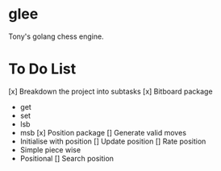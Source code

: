 # glee
Tony's golang chess engine.


# To Do List
[x] Breakdown the project into subtasks
[x] Bitboard package
  - get
  - set
  - lsb
  - msb
[x] Position package
[] Generate valid moves
  - Initialise with position
[] Update position
[] Rate position
 - Simple piece wise
 - Positional
[] Search position